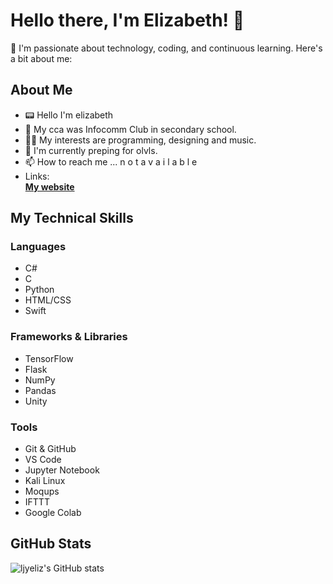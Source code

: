 # Hello there, I'm Elizabeth! 👋

🌟 I'm passionate about technology, coding, and continuous learning. Here's a bit about me:

## About Me
- 📟 Hello I'm elizabeth  
- 👀 My cca was Infocomm Club in secondary school.  
- 🫶🏻 My interests are programming, designing and music.  
- 🌱 I'm currently preping for olvls.  
- 📫 How to reach me ... n o t a v a i l a b l e  
- Links:  
  **[My website](https://elizabethlim.notion.site/elizabeth-s-portfolio-2157489241e1809f9398d3d6dfe08498?pvs=149)**

## My Technical Skills
### Languages
- C#
- C
- Python
- HTML/CSS
- Swift

### Frameworks & Libraries
- TensorFlow
- Flask
- NumPy
- Pandas
- Unity

### Tools
- Git & GitHub
- VS Code
- Jupyter Notebook
- Kali Linux
- Moqups
- IFTTT
- Google Colab

## GitHub Stats
![ljyeliz's GitHub stats](https://github-readme-stats.vercel.app/api?username=ljyeliz&show_icons=true&theme=radical)

</div>

<!---
ljyeliz/ljyeliz is a ✨ special ✨ repository because its `README.md` (this file) appears on your GitHub profile.
You can click the Preview link to take a look at your changes.
--->
